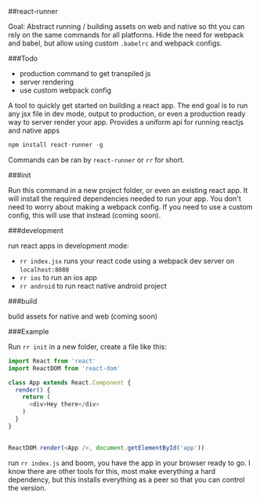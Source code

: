 ##react-runner

Goal: Abstract running / building assets on web and native so tht you can rely on the same commands for all platforms. Hide the need for webpack and babel, but allow using custom `.babelrc` and webpack configs.

###Todo

 - production command to get transpiled js
 - server rendering
 - use custom webpack config

A tool to quickly get started on building a react app. The end goal is to run any jsx file in dev mode, output to production, or even a production ready way to server render your app. Provides a uniform api for running reactjs and native apps

```js
npm install react-runner -g
```

Commands can be ran by `react-runner` or `rr` for short.

###init

Run this command in a new project folder, or even an existing react app. It will install the required dependencies needed to run your app. You don't need to worry about making a webpack config. If you need to use a custom config, this will use that instead (coming soon).


###development

run react apps in development mode:


- `rr index.jsx` runs your react code using a webpack dev server on `localhost:8080`
- `rr ios` to run an ios app
- `rr android` to run react native android project

###build

build assets for native and web (coming soon)

###Example

Run `rr init` in a new folder, create a file like this: 

```js
import React from 'react'
import ReactDOM from 'react-dom'

class App extends React.Component {
  render() {
    return (
      <div>Hey there</div>
    )
  }
}
  

ReactDOM.render(<App />, document.getElementById('app'))
```

run `rr index.js` and boom, you have the app in your browser ready to go. I know there are other tools for this, most make everything a hard dependency, but this installs everything as a peer so that you can control the version.
